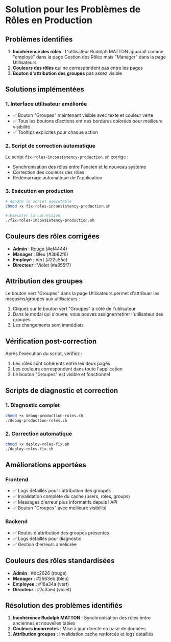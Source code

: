 # Solution pour les Problèmes de Rôles en Production

## Problèmes identifiés

1. **Incohérence des rôles** : L'utilisateur Rudolph MATTON apparaît comme "employé" dans la page Gestion des Rôles mais "Manager" dans la page Utilisateurs
2. **Couleurs des rôles** qui ne correspondent pas entre les pages
3. **Bouton d'attribution des groupes** pas assez visible

## Solutions implémentées

### 1. Interface utilisateur améliorée
- ✅ Bouton "Groupes" maintenant visible avec texte et couleur verte
- ✅ Tous les boutons d'actions ont des bordures colorées pour meilleure visibilité
- ✅ Tooltips explicites pour chaque action

### 2. Script de correction automatique
Le script `fix-roles-inconsistency-production.sh` corrige :
- Synchronisation des rôles entre l'ancien et le nouveau système
- Correction des couleurs des rôles
- Redémarrage automatique de l'application

### 3. Exécution en production

```bash
# Rendre le script exécutable
chmod +x fix-roles-inconsistency-production.sh

# Exécuter la correction
./fix-roles-inconsistency-production.sh
```

## Couleurs des rôles corrigées

- **Admin** : Rouge (#ef4444)
- **Manager** : Bleu (#3b82f6)  
- **Employé** : Vert (#22c55e)
- **Directeur** : Violet (#a855f7)

## Attribution des groupes

Le bouton vert "Groupes" dans la page Utilisateurs permet d'attribuer les magasins/groupes aux utilisateurs :

1. Cliquez sur le bouton vert "Groupes" à côté de l'utilisateur
2. Dans le modal qui s'ouvre, vous pouvez assigner/retirer l'utilisateur des groupes
3. Les changements sont immédiats

## Vérification post-correction

Après l'exécution du script, vérifiez :
1. Les rôles sont cohérents entre les deux pages
2. Les couleurs correspondent dans toute l'application
3. Le bouton "Groupes" est visible et fonctionnel

## Scripts de diagnostic et correction

### 1. Diagnostic complet
```bash
chmod +x debug-production-roles.sh
./debug-production-roles.sh
```

### 2. Correction automatique
```bash
chmod +x deploy-roles-fix.sh
./deploy-roles-fix.sh
```

## Améliorations apportées

### Frontend
- ✅ Logs détaillés pour l'attribution des groupes
- ✅ Invalidation complète du cache (users, roles, groups)
- ✅ Messages d'erreur plus informatifs depuis l'API
- ✅ Bouton "Groupes" avec meilleure visibilité

### Backend
- ✅ Routes d'attribution des groupes présentes
- ✅ Logs détaillés pour diagnostic
- ✅ Gestion d'erreurs améliorée

## Couleurs des rôles standardisées

- **Admin** : #dc2626 (rouge)
- **Manager** : #2563eb (bleu)
- **Employee** : #16a34a (vert)
- **Directeur** : #7c3aed (violet)

## Résolution des problèmes identifiés

1. **Incohérence Rudolph MATTON** : Synchronisation des rôles entre anciennes et nouvelles tables
2. **Couleurs incorrectes** : Mise à jour directe en base de données
3. **Attribution groupes** : Invalidation cache renforcée et logs détaillés